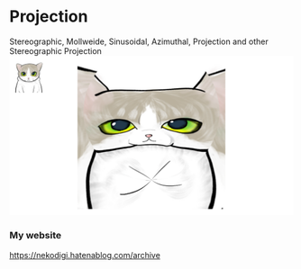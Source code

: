 # Projection
Stereographic, Mollweide, Sinusoidal, Azimuthal, Projection and other<br>
Stereographic Projection
![](https://github.com/Nekodigi/Images/blob/master/2020/Stereographic%20Projection.png)
### My website
https://nekodigi.hatenablog.com/archive
